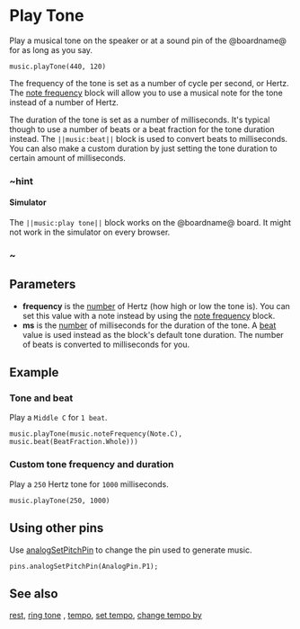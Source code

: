 # Play Tone

Play a musical tone on the speaker or at a sound pin of the @boardname@ for as long as you say.

```sig
music.playTone(440, 120)
```
The frequency of the tone is set as a number of cycle per second, or Hertz. The [note frequency](/reference/music/note-frequency) block will allow you to use a musical note for the tone instead of a number of Hertz.

The duration of the tone is set as a number of milliseconds. It's typical though to use a number of beats or a beat fraction for the tone duration instead. The ``||music:beat||`` block is used to convert beats to milliseconds. You can also make a custom duration by just setting the tone duration to certain amount of milliseconds.

### ~hint

#### Simulator

The ``||music:play tone||`` block works on the @boardname@ board. It might not work in the simulator on every browser.

### ~

## Parameters

* **frequency** is the [number](/types/number) of Hertz (how high or low the tone is). You can set this value with a note instead by using the [note frequency](/reference/music/note-frequency) block.
* **ms** is the [number](/types/number) of milliseconds for the duration of the tone. A [beat](/reference/music/beat) value is used instead as the block's default tone duration. The number of beats is converted to milliseconds for you.


## Example

### Tone and beat

Play a `Middle C` for `1 beat`.

```blocks
music.playTone(music.noteFrequency(Note.C), music.beat(BeatFraction.Whole)))
```

### Custom tone frequency and duration

Play a `250` Hertz tone for `1000` milliseconds.

```blocks
music.playTone(250, 1000)
```

## Using other pins

Use [analogSetPitchPin](/reference/pins/analog-set-pitch-pin) to change the pin used to generate music.

```blocks
pins.analogSetPitchPin(AnalogPin.P1);
```

## See also

[rest](/reference/music/rest), [ring tone](/reference/music/ring-tone) , [tempo](/reference/music/tempo), [set tempo](/reference/music/set-tempo), 
[change tempo by](/reference/music/change-tempo-by)

